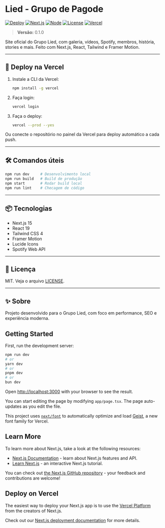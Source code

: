 # Lied - Grupo de Pagode

[![Deploy](https://vercel.com/button)](https://vercel.com/import/project?template=nextjs)
[![Next.js](https://img.shields.io/badge/Next.js-15.3.5-blue)](https://nextjs.org/)
[![Node](https://img.shields.io/badge/Node-18%2B-green)](https://nodejs.org/)
[![License](https://img.shields.io/badge/license-MIT-blue.svg)](LICENSE)
[![Vercel](https://img.shields.io/badge/Deployed%20on-Vercel-black?logo=vercel)](https://vercel.com/edilsonrogeriocuambes-projects/lied)

> **Versão:** 0.1.0

Site oficial do Grupo Lied, com galeria, vídeos, Spotify, membros, história, stories e mais. Feito com Next.js, React, Tailwind e Framer Motion.

---

## 🚀 Deploy na Vercel

1. Instale a CLI da Vercel:
   ```bash
   npm install -g vercel
   ```
2. Faça login:
   ```bash
   vercel login
   ```
3. Faça o deploy:
   ```bash
   vercel --prod --yes
   ```

Ou conecte o repositório no painel da Vercel para deploy automático a cada push.

---

## 🛠️ Comandos úteis

```bash
npm run dev     # Desenvolvimento local
npm run build   # Build de produção
npm start       # Rodar build local
npm run lint    # Checagem de código
```

---

## 📦 Tecnologias
- Next.js 15
- React 19
- Tailwind CSS 4
- Framer Motion
- Lucide Icons
- Spotify Web API

---

## 📄 Licença

MIT. Veja o arquivo [LICENSE](LICENSE).

---

## ✨ Sobre

Projeto desenvolvido para o Grupo Lied, com foco em performance, SEO e experiência moderna.

## Getting Started

First, run the development server:

```bash
npm run dev
# or
yarn dev
# or
pnpm dev
# or
bun dev
```

Open [http://localhost:3000](http://localhost:3000) with your browser to see the result.

You can start editing the page by modifying `app/page.tsx`. The page auto-updates as you edit the file.

This project uses [`next/font`](https://nextjs.org/docs/app/building-your-application/optimizing/fonts) to automatically optimize and load [Geist](https://vercel.com/font), a new font family for Vercel.

## Learn More

To learn more about Next.js, take a look at the following resources:

- [Next.js Documentation](https://nextjs.org/docs) - learn about Next.js features and API.
- [Learn Next.js](https://nextjs.org/learn) - an interactive Next.js tutorial.

You can check out [the Next.js GitHub repository](https://github.com/vercel/next.js) - your feedback and contributions are welcome!

## Deploy on Vercel

The easiest way to deploy your Next.js app is to use the [Vercel Platform](https://vercel.com/new?utm_medium=default-template&filter=next.js&utm_source=create-next-app&utm_campaign=create-next-app-readme) from the creators of Next.js.

Check out our [Next.js deployment documentation](https://nextjs.org/docs/app/building-your-application/deploying) for more details.
